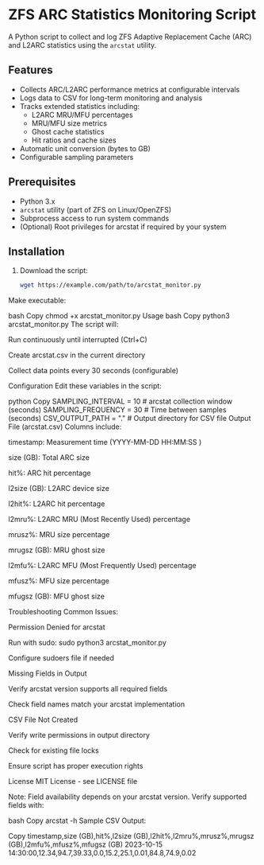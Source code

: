 # ZFS ARC Statistics Monitoring Script

A Python script to collect and log ZFS Adaptive Replacement Cache (ARC) and L2ARC statistics using the `arcstat` utility.

## Features

- Collects ARC/L2ARC performance metrics at configurable intervals
- Logs data to CSV for long-term monitoring and analysis
- Tracks extended statistics including:
  - L2ARC MRU/MFU percentages
  - MRU/MFU size metrics
  - Ghost cache statistics
  - Hit ratios and cache sizes
- Automatic unit conversion (bytes to GB)
- Configurable sampling parameters

## Prerequisites

- Python 3.x
- `arcstat` utility (part of ZFS on Linux/OpenZFS)
- Subprocess access to run system commands
- (Optional) Root privileges for arcstat if required by your system

## Installation

1. Download the script:
   ```bash
   wget https://example.com/path/to/arcstat_monitor.py
Make executable:

bash
Copy
chmod +x arcstat_monitor.py
Usage
bash
Copy
python3 arcstat_monitor.py
The script will:

Run continuously until interrupted (Ctrl+C)

Create arcstat.csv in the current directory

Collect data points every 30 seconds (configurable)

Configuration
Edit these variables in the script:

python
Copy
SAMPLING_INTERVAL = 10   # arcstat collection window (seconds)
SAMPLING_FREQUENCY = 30  # Time between samples (seconds)
CSV_OUTPUT_PATH = "."    # Output directory for CSV file
Output File (arcstat.csv)
Columns include:

timestamp: Measurement time (YYYY-MM-DD HH:MM:SS )

size (GB): Total ARC size

hit%: ARC hit percentage

l2size (GB): L2ARC device size

l2hit%: L2ARC hit percentage

l2mru%: L2ARC MRU (Most Recently Used) percentage

mrusz%: MRU size percentage

mrugsz (GB): MRU ghost size

l2mfu%: L2ARC MFU (Most Frequently Used) percentage

mfusz%: MFU size percentage

mfugsz (GB): MFU ghost size

Troubleshooting
Common Issues:

Permission Denied for arcstat

Run with sudo: sudo python3 arcstat_monitor.py

Configure sudoers file if needed

Missing Fields in Output

Verify arcstat version supports all required fields

Check field names match your arcstat implementation

CSV File Not Created

Verify write permissions in output directory

Check for existing file locks

Ensure script has proper execution rights

License
MIT License - see LICENSE file

Note: Field availability depends on your arcstat version. Verify supported fields with:

bash
Copy
arcstat -h
Sample CSV Output:

Copy
timestamp,size (GB),hit%,l2size (GB),l2hit%,l2mru%,mrusz%,mrugsz (GB),l2mfu%,mfusz%,mfugsz (GB)
2023-10-15 14:30:00,12.34,94.7,39.33,0.0,15.2,25.1,0.01,84.8,74.9,0.02
